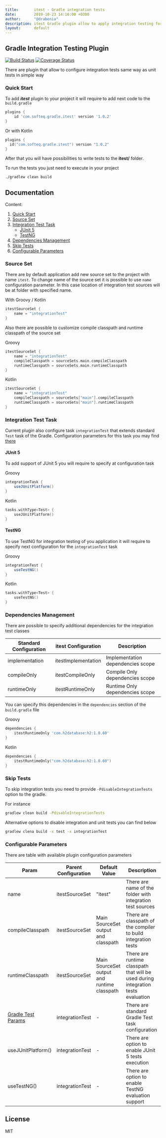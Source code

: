 ```yaml
---
title:       itest - Gradle integration tests
date:        2019-10-23 14:16:00 +0300
author:      "@drabenia"
description: itest Gradle plugin allow to apply integration testing for your Java project in simple way
layout:      default
---
```


## Gradle Integration Testing Plugin
[![Build Status](https://travis-ci.org/Softeq/itest-gradle-plugin.svg?branch=master)](https://travis-ci.org/Softeq/itest-gradle-plugin)
[![Coverage Status](https://coveralls.io/repos/github/Softeq/itest-gradle-plugin/badge.svg?branch=master)](https://coveralls.io/github/Softeq/itest-gradle-plugin?branch=master)

There are plugin that allow to configure integration tests same way as unit tests in simple way

### Quick Start

To add ***itest*** plugin to your project it will require to add next code to the `build.gradle`
```groovy
plugins {
    id 'com.softeq.gradle.itest' version '1.0.2'
}
```

Or with Kotlin
```kotlin
plugins {
  id("com.softeq.gradle.itest") version "1.0.2" 
}
```

After that you will have possibilities to write tests to the **itest/** folder.

To run the tests you just need to execute in your project 
```bash
./gradlew clean build
```

## Documentation

Content:
1. [Quick Start](#quick-start)
2. [Source Set](#source-set)
3. [Integration Test Task](#integration-test-task)
    - [JUnit 5](#junit-5)
    - [TestNG](#testng)
4. [Dependencies Management](#dependencies-management)
5. [Skip Tests](#skip-tests)
6. [Configurable Parameters](#configurable-parameters)

### Source Set

There are by default application add new source set to the project with name `itest`.
To change name of the source set it is possible to use `name` configuration parameter. In this case location of 
integration test sources will be at folder with specified name.

With Groovy / Kotlin
```groovy
itestSourceSet {
    name = "integrationTest"
}
``` 

Also there are possible to customize compile classpath and runtime classpath of the source set

Groovy
```groovy
itestSourceSet {
    name = "integrationTest"
    compileClasspath = sourceSets.main.compileClasspath
    runtimeClasspath = sourceSets.main.runtimeClasspath
}
```

Kotlin 
```kotlin
itestSourceSet {
    name = "integrationTest"
    compileClasspath = sourceSets["main"].compileClasspath
    runtimeClasspath = sourceSets["main"].runtimeClasspath
}
```

### Integration Test Task

Current plugin also configure task `integrationTest` that extends standard `Test` task of the Gradle.
Configuration parameters for this task you may find 
[there](https://docs.gradle.org/current/dsl/org.gradle.api.tasks.testing.Test.html)

#### JUnit 5
To add support of JUnit 5 you will require to specify at configuration task 

Groovy
```groovy
integrationTask {
    useJUnitPlatform()
}
```

Kotlin 
```kotlin
tasks.withType<Test> {
    useJUnitPlatform()
}
```

#### TestNG
To use TestNG for integration testing of you application it will require to specify next configuration for the
`integrationTest` task

Groovy
```groovy
integrationTest {
    useTestNG()
}
```

Kotlin 
```kotlin
tasks.withType<Test> {
    useTestNG()
}
```

### Dependencies Management

There are possible to specify additional dependencies for the integration test classes

| Standard Configuration| itest Configuration  | Description                       |
|-----------------------|----------------------|-----------------------------------|
| implementation        | itestImplementation  | Implementation dependencies scope |
| compileOnly           | itestCompileOnly     | Compile Only dependencies scope   |
| runtimeOnly           | itestRuntimeOnly     | Runtime Only dependencies scope   |

You can specify this dependencies in the `dependencies` section of the `build.gradle` file

Groovy
```groovy
dependencies {
    itestRuntimeOnly 'com.h2database:h2:1.0.60'
}
``` 

Kotlin
```kotlin
dependencies {
    itestRuntimeOnly("com.h2database:h2:1.0.60")
}
```

### Skip Tests

To skip integration tests you need to provide `-PdisableIntegrationTests` option to the gradle.

For instance
```bash
gradlew clean build -PdisableIntegrationTests
```

Alternative options to disable integration and unit tests you can find below

```bash
gradlew clena build -x test -x integrationTest
```

### Configurable Parameters

There are table with available plugin configuration parameters

| Param            | Parent Configuration | Default Value | Description                       |
|------------------|----------------------|---------------|-----------------------------------|
| name             | itestSourceSet       | "itest"       | There are name of the folder with integration test sources |
| compileClasspath | itestSourceSet       | Main SourceSet output and classpath | There are classpath of the compiler to build integration tests |
| runtimeClasspath | itestSourceSet       | Main SourceSet output and runtime classpath | There are runtime classpath that will be used during integration tests evaluation | 
| [Gradle Test Params](https://docs.gradle.org/current/dsl/org.gradle.api.tasks.testing.Test.html) | integrationTest | - | There are standard Gradle Test task configuration |
| useJUnitPlatform() | integrationTest | - | There are option to enable JUnit 5 tests execution |
| useTestNG()        | integrationTest | - | There are option to enable TestNG evaluation support |

## License

MIT
